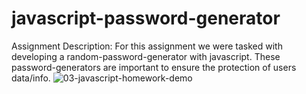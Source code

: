 # javascript-password-generator

Assignment Description:
For this assignment we were tasked with developing a random-password-generator with javascript.
These password-generators are important to ensure the protection of users data/info.
![03-javascript-homework-demo](https://github.com/MattThompson15/javascript-password-generator/assets/139708928/8bdb5898-6250-41f4-861b-3ab5601aa6c4)
